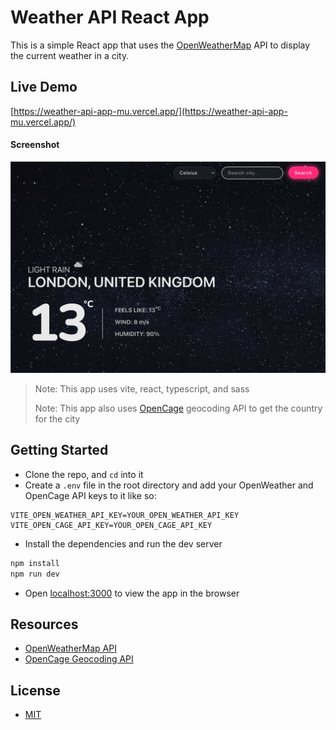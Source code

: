 # Weather API React App

This is a simple React app that uses the [OpenWeatherMap](https://openweathermap.org/api) API to display the current weather in a city.

## Live Demo

[https://weather-api-app-mu.vercel.app/](https://weather-api-app-mu.vercel.app/)

#### Screenshot

![Screenshot](./Screenshot.png 'Screenshot')

> Note: This app uses vite, react, typescript, and sass
>
> Note: This app also uses [OpenCage](https://opencagedata.com/api) geocoding API to get the country for the city

## Getting Started

- Clone the repo, and `cd` into it
- Create a `.env` file in the root directory and add your OpenWeather and OpenCage API keys to it like so:

```text
VITE_OPEN_WEATHER_API_KEY=YOUR_OPEN_WEATHER_API_KEY
VITE_OPEN_CAGE_API_KEY=YOUR_OPEN_CAGE_API_KEY
```

- Install the dependencies and run the dev server

```bash
npm install
npm run dev
```

- Open [localhost:3000](http://localhost:3000) to view the app in the browser

## Resources

- [OpenWeatherMap API](https://openweathermap.org/api)
- [OpenCage Geocoding API](https://opencagedata.com/api)

## License

- [MIT](LICENSE.md)
